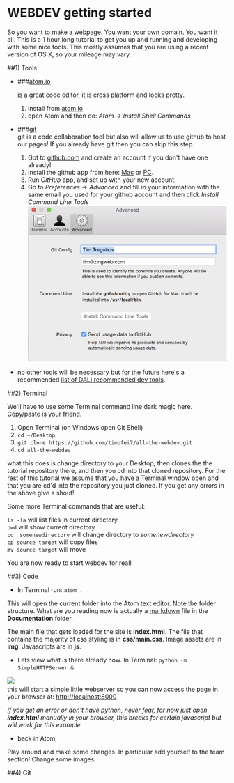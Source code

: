# WEBDEV getting started


So you want to make a webpage. You want your own domain.  You want it all.  This is a 1 hour long tutorial to get you up and running and developing with some nice tools.  This mostly assumes that you are using a recent version of OS X, so your mileage may vary.


##1)  Tools

* ###[atom.io](http://atom.io)

  is a great code editor, it is cross platform and looks pretty.
  1. install from [atom.io](http://atom.io)
  2. open Atom and then do: *Atom -> Install Shell Commands*

* ###[git](http://git-scm.com)  
  git is a code collaboration tool but also will allow us to use github to host our pages! If you already have git then you can skip this step.
  1.  Got to [github.com](http://github.com) and create an account if you don't have one already!
  1.  Install the github app from here: [Mac](http://mac.github.com) or [PC](http://windows.github.com).
  1.  Run *GitHub* app, and set up with your new account.
  1.  Go to *Preferences* -> *Advanced* and fill in your information with the same email you used for your github account and then click *Install Command Line Tools*
  ![](docs/img/github_cmd.png)

* no other tools will be necessary but for the future here's a recommended [list of DALI recommended dev tools](https://docs.google.com/document/d/1XODTyblh3NP1sxO-mObPfx5STlbD78tK0r2lmj4E8Co).

##2)  Terminal

We'll have to use some Terminal command line dark magic here.  Copy/paste is your friend.  

1. Open Terminal (on Windows open Git Shell)
1. ```cd ~/Desktop```
2. ```git clone https://github.com/timofei7/all-the-webdev.git```
3. ```cd all-the-webdev```

what this does is change directory to your Desktop, then clones the the tutorial repository there, and then you cd into that cloned repository.  For the rest of this tutorial we assume that you have a Terminal window open and that you are cd'd into the repository you just cloned.  If you get any errors in the above give a shout! 

Some more Terminal commands that are useful:

```ls -la```  will list files in current directory </br>
```pwd```  will show current directory</br>
```cd  somenewdirectory```  will change directory to *somenewdirectory*</br>
```cp source target``` will copy files</br>
```mv source target``` will move</br>


You are now ready to start webdev for real!


##3) Code

*  In Terminal run:  ```atom .```

This will open the current folder into the Atom text editor. Note the folder structure.  What are you reading now is actually a [markdown](https://guides.github.com/features/mastering-markdown/) file in the **Documentation** folder. 

The main file that gets loaded for the site is **index.html**.
The file that contains the majority of css styling is in **css/main.css**.
Image assets are in **img**.
Javascripts are in **js**.

*  Lets view what is there already now. In Terminal:  ```python -m SimpleHTTPServer &```

![](docs/img/simpleserver.jpg)<br>
this will start a simple little webserver so you can now access the page in your browser at: [http://localhost:8000](http://localhost:8000)

*If you get an error or don't have python, never fear, for now just open **index.html** manually in your browser, this breaks for certain javascript but will work for this example.*
  
*  back in Atom, 

Play around and make some changes.  In particular add yourself to the team section!  Change some images. 




##4) Git










<br>

